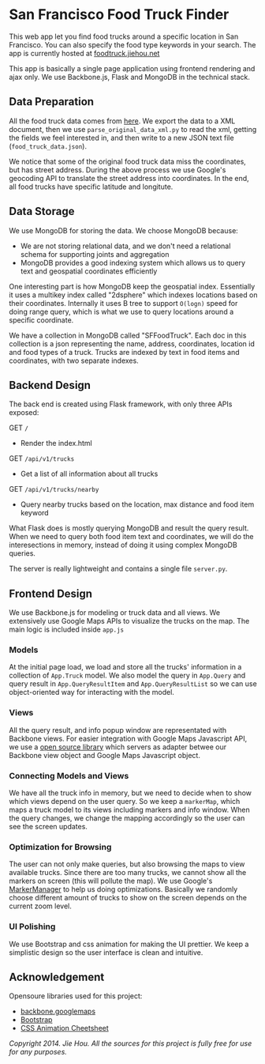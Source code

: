 San Francisco Food Truck Finder
===============================

This web app let you find food trucks around a specific location in San Francisco. You can also specify the food type keywords in your search. The app is currently hosted at [foodtruck.jiehou.net](http://foodtruck.jiehou.net)

This app is basically a single page application using frontend rendering and ajax only. We use Backbone.js, Flask and MongoDB in the technical stack.

Data Preparation
----------------
All the food truck data comes from [here](https://data.sfgov.org/Economy-and-Community/Mobile-Food-Facility-Permit/rqzj-sfat?). We export the data to a XML document, then we use `parse_original_data_xml.py` to read the xml, getting the fields we feel interested in, and then write to a new JSON text file (`food_truck_data.json`). 

We notice that some of the original food truck data miss the coordinates, but has street address. During the above process we use Google's geocoding API to translate the street address into coordinates. In the end, all food trucks have specific latitude and longitute.

Data Storage
------------
We use MongoDB for storing the data. We choose MongoDB because:

* We are not storing relational data, and we don't need a relational schema for supporting joints and aggregation
* MongoDB provides a good indexing system which allows us to query text and geospatial coordinates efficiently

One interesting part is how MongoDB keep the geospatial index. Essentially it uses a multikey index called "2dsphere" which indexes locations based on their coordinates. Internally it uses B tree to support `O(logn)` speed for doing range query, which is what we use to query locations around a specific coordinate.

We have a collection in MongoDB called "SFFoodTruck". Each doc in this collection is a json representing the name, address, coordinates, location id and food types of a truck. Trucks are indexed by text in food items and coordinates, with two separate indexes.

Backend Design
--------------
The back end is created using Flask framework, with only three APIs exposed:

GET `/`

* Render the index.html

GET `/api/v1/trucks`

* Get a list of all information about all trucks

GET `/api/v1/trucks/nearby`

* Query nearby trucks based on the location, max distance and food item keyword

What Flask does is mostly querying MongoDB and result the query result. When we need to query both food item text and coordinates, we will do the interesections in memory, instead of doing it using complex MongoDB queries.

The server is really lightweight and contains a single file `server.py`.

Frontend Design
---------------
We use Backbone.js for modeling or truck data and all views. We extensively use Google Maps APIs to visualize the trucks on the map. The main logic is included inside `app.js`

### Models ###
At the initial page load, we load and store all the trucks' information in a collection of `App.Truck` model. We also model the query in `App.Query` and query result in `App.QueryResultItem` and `App.QueryResultList` so we can use object-oriented way for interacting with the model.

### Views ###
All the query result, and info popup window are representated with Backbone views. For easier integration with Google Maps Javascript API, we use a [open source library](https://github.com/eschwartz/backbone.googlemaps) which servers as adapter betwee our Backbone view object and Google Maps Javascript object.

### Connecting Models and Views ###
We have all the truck info in memory, but we need to decide when to show which views depend on the user query. So we keep a `markerMap`, which maps a truck model to its views including markers and info window. When the query changes, we change the mapping accordingly so the user can see the screen updates.

### Optimization for Browsing ###
The user can not only make queries, but also browsing the maps to view available trucks. Since there are too many trucks, we cannot show all the markers on screen (this will pollute the map). We use Google's [MarkerManager](http://google-maps-utility-library-v3.googlecode.com/svn/tags/markermanager/1.0/docs/reference.html) to help us doing optimizations. Basically we randomly choose different amount of trucks to show on the screen depends on the current zoom level.

### UI Polishing ###
We use Bootstrap and css animation for making the UI prettier. We keep a simplistic design so the user interface is clean and intuitive.

Acknowledgement
---------------
Opensoure libraries used for this project:

* [backbone.googlemaps](https://github.com/eschwartz/backbone.googlemaps)
* [Bootstrap](http://getbootstrap.com/)
* [CSS Animation Cheetsheet](http://www.justinaguilar.com/animations/index.html)


*Copyright 2014. Jie Hou. All the sources for this project is fully free for use for any purposes.*